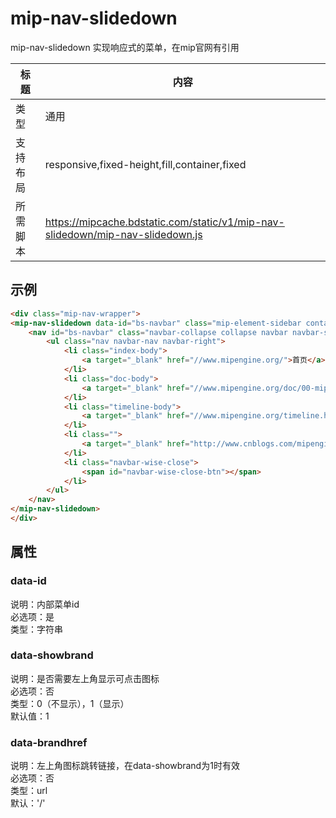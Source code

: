 # mip-nav-slidedown

mip-nav-slidedown 实现响应式的菜单，在mip官网有引用

标题|内容
----|----
类型|通用
支持布局|responsive,fixed-height,fill,container,fixed
所需脚本|https://mipcache.bdstatic.com/static/v1/mip-nav-slidedown/mip-nav-slidedown.js

## 示例
```html
<div class="mip-nav-wrapper">
<mip-nav-slidedown data-id="bs-navbar" class="mip-element-sidebar container" data-showbrand="1">
    <nav id="bs-navbar" class="navbar-collapse collapse navbar navbar-static-top">
        <ul class="nav navbar-nav navbar-right">
            <li class="index-body">
                <a target="_blank" href="//www.mipengine.org/">首页</a>
            </li>
            <li class="doc-body">
                <a target="_blank" href="//www.mipengine.org/doc/00-mip-101.html">教程</a>
            </li>
            <li class="timeline-body">
                <a target="_blank" href="//www.mipengine.org/timeline.html">动态</a>
            </li>
            <li class="">
                <a target="_blank" href="http://www.cnblogs.com/mipengine/" target="_blank">博客</a>
            </li>
            <li class="navbar-wise-close">
                <span id="navbar-wise-close-btn"></span>
            </li>
        </ul>
    </nav>
</mip-nav-slidedown>
</div>
```

## 属性

### data-id  
说明：内部菜单id  
必选项：是  
类型：字符串  

### data-showbrand  
说明：是否需要左上角显示可点击图标  
必选项：否  
类型：0（不显示），1（显示）  
默认值：1

### data-brandhref  
说明：左上角图标跳转链接，在data-showbrand为1时有效  
必选项：否  
类型：url  
默认：'/'